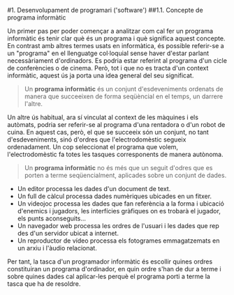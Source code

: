 #1. Desenvolupament de programari ('software')
##1.1. Concepte de programa informàtic

Un primer pas per poder començar a analitzar com cal fer un programa informàtic és tenir clar què és un programa i què significa aquest concepte. En contrast amb altres termes usats en informàtica, és possible referir-se a un "programa" en el llenguatge col·loquial sense haver d'estar parlant necessàriament d'ordinadors. Es podria estar referint al programa d'un cicle de conferències o de cinema. Però, tot i que no es tracta d'un context informàtic, aquest ús ja porta una idea general del seu significat.
 
> Un **programa informàtic** és un conjunt d'esdeveniments ordenats de manera que succeeixen de forma seqüèncial en el temps, un darrere l'altre.

Un altre ús habitual, ara sí vinculat al context de les màquines i els autòmats, podria ser referir-se al programa d'una rentadora o d'un robot de cuina. En aquest cas, però, el que se succeeix són un conjunt, no tant d'esdeveniments, sinó d'ordres que l'electrodomèstic segueix ordenadament. Un cop seleccionat el programa que volem, l'electrodomèstic fa totes les tasques corresponents de manera autònoma.

> Un **programa informàtic** no és més que un seguit d'odres que es porten a terme seqüencialment, aplicades sobre un conjunt de dades.

* Un editor processa les dades d'un document de text.
* Un full de càlcul processa dades numèriques ubicades en un fitxer.
* Un videojoc processa les dades que fan referència a la forma i ubicació d'enemics i jugadors, les interfícies gràfiques on es trobarà el jugador, els punts aconseguits...
* Un navegador web processa les ordres de l'usuari i les dades que rep des d'un servidor ubicat a internet.
* Un reproductor de vídeo processa els fotogrames emmagatzemats en un arxiu i l'àudio relacionat.

Per tant, la tasca d'un programador informàtic és escollir quines ordres constituiran un programa d'ordinador, en quin ordre s'han de dur a terme i sobre quines dades cal aplicar-les perquè el programa porti a terme la tasca que ha de resoldre.



